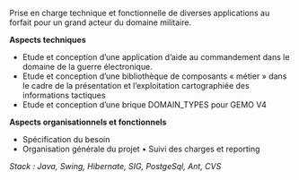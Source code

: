 Prise en charge technique et fonctionnelle de diverses applications au forfait pour un grand acteur du domaine militaire. **Aspects techniques*** Etude et conception d’une application d’aide au commandement dans le domaine de la guerre électronique.* Etude et conception d’une bibliothèque de composants « métier » dans le cadre de la présentation et l’exploitation cartographiée des informations tactiques* Etude et conception d’une brique DOMAIN_TYPES pour GEMO V4**Aspects organisationnels et fonctionnels*** Spécification du besoin* Organisation générale du projet • Suivi des charges et reporting_Stack : Java, Swing, Hibernate, SIG, PostgeSql, Ant, CVS_